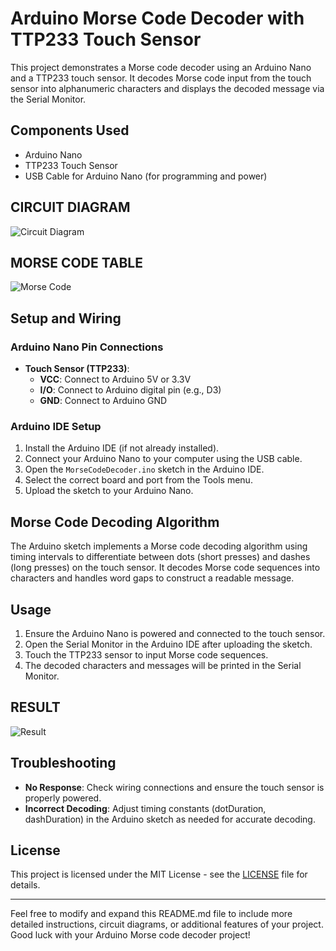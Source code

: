 # Arduino Morse Code Decoder with TTP233 Touch Sensor

This project demonstrates a Morse code decoder using an Arduino Nano and a TTP233 touch sensor. It decodes Morse code input from the touch sensor into alphanumeric characters and displays the decoded message via the Serial Monitor.

## Components Used

- Arduino Nano
- TTP233 Touch Sensor
- USB Cable for Arduino Nano (for programming and power)

## CIRCUIT DIAGRAM 

![Circuit Diagram](https://github.com/ADITYA2124/MORSE-CODE-DECODER/assets/118548905/befc7229-3103-4787-a4ee-438c08e4cc0c)

## MORSE CODE TABLE
![Morse Code](https://github.com/ADITYA2124/MORSE-CODE-DECODER/assets/118548905/e03128b3-aa36-45b3-a345-4e7c9c0cd54b)

## Setup and Wiring

### Arduino Nano Pin Connections

- **Touch Sensor (TTP233)**:
  - **VCC**: Connect to Arduino 5V or 3.3V
  - **I/O**: Connect to Arduino digital pin (e.g., D3)
  - **GND**: Connect to Arduino GND

### Arduino IDE Setup

1. Install the Arduino IDE (if not already installed).
2. Connect your Arduino Nano to your computer using the USB cable.
3. Open the `MorseCodeDecoder.ino` sketch in the Arduino IDE.
4. Select the correct board and port from the Tools menu.
5. Upload the sketch to your Arduino Nano.

## Morse Code Decoding Algorithm

The Arduino sketch implements a Morse code decoding algorithm using timing intervals to differentiate between dots (short presses) and dashes (long presses) on the touch sensor. It decodes Morse code sequences into characters and handles word gaps to construct a readable message.

## Usage

1. Ensure the Arduino Nano is powered and connected to the touch sensor.
2. Open the Serial Monitor in the Arduino IDE after uploading the sketch.
3. Touch the TTP233 sensor to input Morse code sequences.
4. The decoded characters and messages will be printed in the Serial Monitor.

## RESULT
![Result](https://github.com/ADITYA2124/MORSE-CODE-DECODER/assets/118548905/bb1994b1-151f-41d8-9432-bd9dca989ea3)

## Troubleshooting

- **No Response**: Check wiring connections and ensure the touch sensor is properly powered.
- **Incorrect Decoding**: Adjust timing constants (dotDuration, dashDuration) in the Arduino sketch as needed for accurate decoding.

## License

This project is licensed under the MIT License - see the [LICENSE](LICENSE) file for details.

---

Feel free to modify and expand this README.md file to include more detailed instructions, circuit diagrams, or additional features of your project. Good luck with your Arduino Morse code decoder project!
